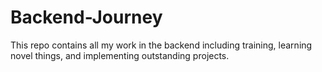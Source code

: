 # Backend-Journey
This repo contains all my work in the backend including training, learning novel things, and implementing outstanding projects.
